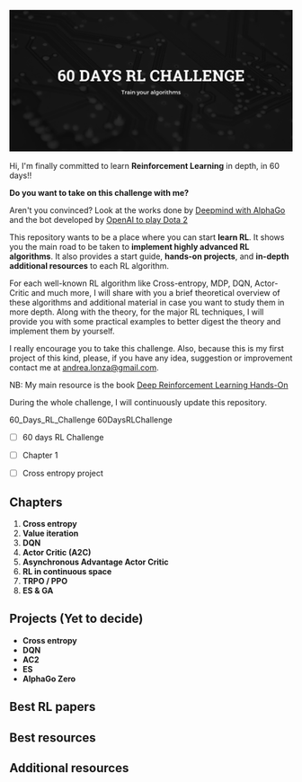 
![](images/logo3.png)

Hi, I'm finally committed to learn **Reinforcement Learning** in depth, in 60 days!!

**Do you want to take on this challenge with me?**  

Aren't you convinced? Look at the works done by [Deepmind with AlphaGo](https://www.youtube.com/watch?time_continue=24&v=tXlM99xPQC8) and the bot developed by [OpenAI to play Dota 2](https://www.youtube.com/watch?v=l92J1UvHf6M)  

This repository wants to be a place where you can start **learn RL**. It shows you the main road to be taken to **implement highly advanced RL algorithms**. It also provides a start guide, **hands-on projects**, and **in-depth additional resources** to each RL algorithm.

For each well-known RL algorithm like Cross-entropy, MDP, DQN, Actor-Critic and much more, I will share with you a brief theoretical overview of these algorithms and additional material in case you want to study them in more depth. 
Along with the theory, for the major RL techniques, I will provide you with some practical examples to better digest the theory and implement them by yourself.

I really encourage you to take this challenge. 
Also, because this is my first project of this kind, please, if you have any idea, suggestion or improvement contact me at andrea.lonza@gmail.com.

NB: My main resource is the book [Deep Reinforcement Learning Hands-On](https://www.amazon.com/Practical-Reinforcement-Learning-Maxim-Lapan/dp/1788834240)

During the whole challenge, I will continuously update this repository.

60_Days_RL_Challenge
60DaysRLChallenge

 - [ ] 60 days RL Challenge
 - [ ] Chapter 1
 - [ ] Cross entropy project


## Chapters
 1. **Cross entropy**
 2. **Value iteration**
 3. **DQN**
 4. **Actor Critic (A2C)**
 5. **Asynchronous Advantage Actor Critic**
 6. **RL in continuous space**
 7. **TRPO / PPO**
 8. **ES & GA**

## Projects (Yet to decide)
 - **Cross entropy**
 - **DQN**
 - **AC2**
 - **ES**
 - **AlphaGo Zero**


## Best RL papers

## Best resources


## Additional resources 
